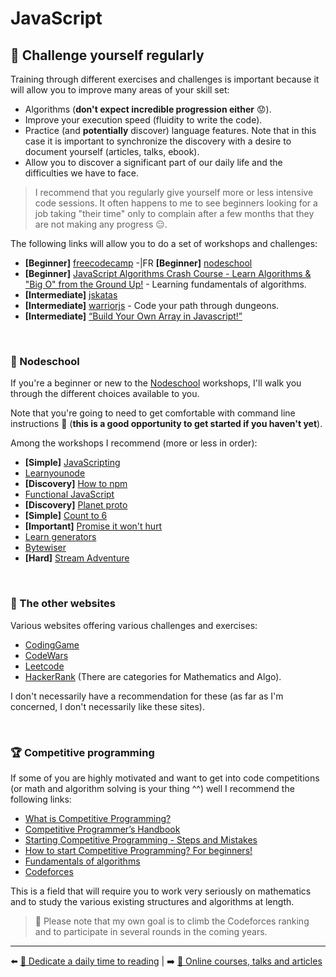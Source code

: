 # JavaScript

## 💪 Challenge yourself regularly

Training through different exercises and challenges is important because it will allow you to improve many areas of your skill set:

- Algorithms (**don't expect incredible progression either** 😟).
- Improve your execution speed (fluidity to write the code).
- Practice (and **potentially** discover) language features. Note that in this case it is important to synchronize the discovery with a desire to document yourself (articles, talks, ebook).
- Allow you to discover a significant part of our daily life and the difficulties we have to face.

> I recommend that you regularly give yourself more or less intensive code sessions. It often happens to me to see beginners looking for a job taking "their time" only to complain after a few months that they are not making any progress 😑.

The following links will allow you to do a set of workshops and challenges:

- **[Beginner]** [freecodecamp](https://www.freecodecamp.org/)
-|FR **[Beginner]** [nodeschool](https://nodeschool.io/)
- **[Beginner]** [JavaScript Algorithms Crash Course - Learn Algorithms & "Big O" from the Ground Up!](https://www.youtube.com/watch?v=JgWm6sQwS_I) - Learning fundamentals of algorithms.
- **[Intermediate]** [jskatas](https://jskatas.org/) 
- **[Intermediate]** [warriorjs](https://warriorjs.com/) - Code your path through dungeons.
- **[Intermediate]** [“Build Your Own Array in Javascript!”](https://github.com/waterlink/Challenge-Build-Your-Own-Array-In-Js)

&nbsp;
### 🏫 Nodeschool

If you're a beginner or new to the [Nodeschool](https://nodeschool.io/) workshops, I'll walk you through the different choices available to you. 

Note that you're going to need to get comfortable with command line instructions 😬 (**this is a good opportunity to get started if you haven't yet**).

Among the workshops I recommend (more or less in order):

- **[Simple]** [JavaScripting](https://www.github.com/sethvincent/javascripting)
- [Learnyounode](https://github.com/workshopper/learnyounode)
- **[Discovery]** [How to npm](https://github.com/workshopper/how-to-npm)
- [Functional JavaScript](https://github.com/timoxley/functional-javascript-workshop)
- **[Discovery]** [Planet proto](https://github.com/sporto/planetproto)
- **[Simple]** [Count to 6](https://github.com/domenic/count-to-6)
- **[Important]** [Promise it won't hurt](https://github.com/stevekane/promise-it-wont-hurt)
- [Learn generators](https://github.com/isRuslan/learn-generators)
- [Bytewiser](https://github.com/maxogden/bytewiser)
- **[Hard]** [Stream Adventure](https://www.github.com/substack/stream-adventure)

&nbsp;
### 🔎 The other websites

Various websites offering various challenges and exercises:

- [CodingGame](https://www.codingame.com/)
- [CodeWars](https://www.codewars.com/)
- [Leetcode](https://leetcode.com/)
- [HackerRank](https://www.hackerrank.com/) (There are categories for Mathematics and Algo).

I don't necessarily have a recommendation for these (as far as I'm concerned, I don't necessarily like these sites).

&nbsp;
### 🏆 Competitive programming

If some of you are highly motivated and want to get into code competitions (or math and algorithm solving is your thing ^^) well I recommend the following links:

- [What is Competitive Programming?](https://www.youtube.com/watch?v=ueNT-w7Oluw)
- [Competitive Programmer’s Handbook](https://cses.fi/book/book.pdf)
- [Starting Competitive Programming - Steps and Mistakes](https://www.youtube.com/watch?v=bVKHRtafgPc)
- [How to start Competitive Programming? For beginners!](https://www.youtube.com/watch?v=xAeiXy8-9Y8)
- [Fundamentals of algorithms](https://www.geeksforgeeks.org/fundamentals-of-algorithms/)
- [Codeforces](https://codeforces.com/)

This is a field that will require you to work very seriously on mathematics and to study the various existing structures and algorithms at length.

> 👀 Please note that my own goal is to climb the Codeforces ranking and to participate in several rounds in the coming years.

---

⬅️ [📕 Dedicate a daily time to reading](./reading.md) |
➡️ [🌌 Online courses, talks and articles](./online-courses-talks-articles.md)